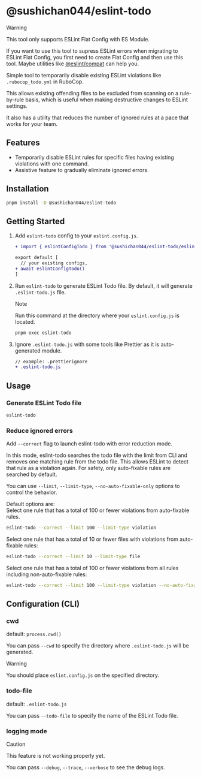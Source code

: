 # @sushichan044/eslint-todo

> [!WARNING]
> This tool only supports ESLint Flat Config with ES Module.
>
> If you want to use this tool to supress ESLint errors when migrating to ESLint Flat Config,
> you first need to create Flat Config and then use this tool. Maybe utilities like [@eslint/compat](https://github.com/eslint/rewrite/tree/main/packages/compat) can help you.

Simple tool to temporarily disable existing ESLint violations like `.rubocop_todo.yml` in RuboCop.

This allows existing offending files to be excluded from scanning on a rule-by-rule basis, which is useful when making destructive changes to ESLint settings.

It also has a utility that reduces the number of ignored rules at a pace that works for your team.

## Features

- Temporarily disable ESLint rules for specific files having existing violations with one command.
- Assistive feature to gradually eliminate ignored errors.

## Installation

```bash
pnpm install -D @sushichan044/eslint-todo
```

## Getting Started

1. Add `eslint-todo` config to your `eslint.config.js`.

    ``` diff
    + import { eslintConfigTodo } from '@sushichan044/eslint-todo/eslint';

    export default [
      // your existing configs,
    + await eslintConfigTodo()
    ]
    ```

2. Run `eslint-todo` to generate ESLint Todo file. By default, it will generate `.eslint-todo.js` file.

    > [!NOTE]
    > Run this command at the directory where your `eslint.config.js` is located.

    ```bash
    pnpm exec eslint-todo
    ```

3. Ignore `.eslint-todo.js` with some tools like Prettier as it is auto-generated module.

    ```diff
    // example: .prettierignore
    + .eslint-todo.js
    ```

## Usage

### Generate ESLint Todo file

```bash
eslint-todo
```

### Reduce ignored errors

Add `--correct` flag to launch eslint-todo with error reduction mode.

In this mode, eslint-todo searches the todo file with the limit from CLI and removes one matching rule from the todo file.
This allows ESLint to detect that rule as a violation again. For safety, only auto-fixable rules are searched by default.

You can use `--limit`, `--limit-type`, `--no-auto-fixable-only` options to control the behavior.

Default options are: <br>
Select one rule that has a total of 100 or fewer violations from auto-fixable rules.

```bash
eslint-todo --correct --limit 100 --limit-type violation
```

Select one rule that has a total of 10 or fewer files with violations from auto-fixable rules:

```bash
eslint-todo --correct --limit 10 --limit-type file
```

Select one rule that has a total of 100 or fewer violations from all rules including non-auto-fixable rules:

```bash
eslint-todo --correct --limit 100 --limit-type violation --no-auto-fixable-only
```

## Configuration (CLI)

### cwd

default: `process.cwd()`

You can pass `--cwd` to specify the directory where `.eslint-todo.js` will be generated.

> [!WARNING]
> You should place `eslint.config.js` on the specified directory.

### todo-file

default: `.eslint-todo.js`

You can pass `--todo-file` to specify the name of the ESLint Todo file.

### logging mode

> [!CAUTION]
> This feature is not working properly yet.

You can pass `--debug`, `--trace`, `--verbose` to see the debug logs.
